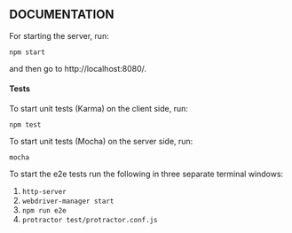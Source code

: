 DOCUMENTATION
-------------

For starting the server, run:

```
npm start
```
and then go to http://localhost:8080/.

#### Tests

To start unit tests (Karma) on the client side, run:
```
npm test
```

To start unit tests (Mocha) on the server side, run:

```
mocha
```

To start the e2e tests run the following in three separate terminal windows:
1. `http-server`
2. `webdriver-manager start`
3. `npm run e2e`
4. `protractor test/protractor.conf.js`
